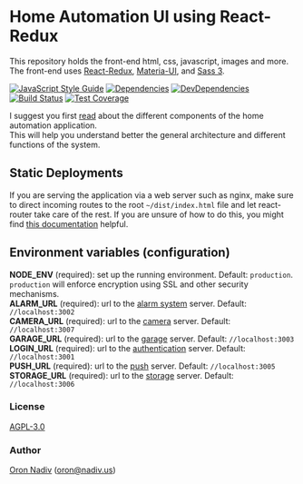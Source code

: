 # Home Automation UI using React-Redux
This repository holds the front-end html, css, javascript, images and more.
The front-end uses [React-Redux][react-redux], [Materia-UI][material-ui], and [Sass 3][sass-3].

[![JavaScript Style Guide][standard-image]][standard-url]
[![Dependencies][dependencies-image]][dependencies-url]
[![DevDependencies][dependencies-dev-image]][dependencies-dev-url]
[![Build Status][travis-image]][travis-url]
[![Test Coverage][coveralls-image]][coveralls-url]

I suggest you first [read][overview-url] about the different components of the home automation application.  
This will help you understand better the general architecture and different functions of the system.

## Static Deployments
If you are serving the application via a web server such as nginx, make sure to direct incoming routes to the root `~/dist/index.html` file and let react-router take care of the rest. If you are unsure of how to do this, you might find [this documentation](https://github.com/reactjs/react-router/blob/master/docs/guides/Histories.md#configuring-your-server) helpful.  

## Environment variables (configuration)
__NODE\_ENV__ (required): set up the running environment.  Default: `production`.  `production` will enforce encryption using SSL and other security mechanisms.  
__ALARM\_URL__ (required): url to the [alarm system][alarm-url] server.  Default: `//localhost:3002`  
__CAMERA\_URL__ (required): url to the [camera][camera-url] server.  Default: `//localhost:3007`  
__GARAGE\_URL__ (required): url to the [garage][garage-url] server.  Default: `//localhost:3003`  
__LOGIN\_URL__ (required): url to the [authentication][auth-url] server.  Default: `//localhost:3001`  
__PUSH\_URL__ (required): url to the [push][push-url] server.  Default: `//localhost:3005`  
__STORAGE\_URL__ (required): url to the [storage][storage-url] server.  Default: `//localhost:3006`

### License
[AGPL-3.0](https://spdx.org/licenses/AGPL-3.0.html)

### Author
[Oron Nadiv](https://github.com/OronNadiv) ([oron@nadiv.us](mailto:oron@nadiv.us))

[dependencies-image]: https://david-dm.org/OronNadiv/home-automation-ui-react/status.svg
[dependencies-url]: https://david-dm.org/OronNadiv/home-automation-ui-react
[dependencies-dev-image]: https://david-dm.org/OronNadiv/home-automation-ui-react/dev-status.svg
[dependencies-dev-url]: https://david-dm.org/OronNadiv/home-automation-ui-react?type=dev
[travis-image]: http://img.shields.io/travis/OronNadiv/home-automation-ui-react.svg?style=flat-square
[travis-url]: https://travis-ci.org/OronNadiv/home-automation-ui-react
[coveralls-image]: http://img.shields.io/coveralls/OronNadiv/home-automation-ui-react.svg?style=flat-square
[coveralls-url]: https://coveralls.io/r/OronNadiv/home-automation-ui-react
[standard-image]: https://img.shields.io/badge/code%20style-standard-brightgreen.svg
[standard-url]: http://standardjs.com

[react-redux]: https://facebook.github.io/react/
[material-ui]: http://www.material-ui.com/
[sass-3]: http://sass-lang.com/

[overview-url]: https://oronnadiv.github.io/home-automation
[client-installation-instruction-url]: https://oronnadiv.github.io/home-automation/#installation-instructions-for-the-raspberry-pi-clients
[server-installation-instruction-url]: https://oronnadiv.github.io/home-automation/#installation-instructions-for-the-server-micro-services
[private-public-keys-url]: https://oronnadiv.github.io/home-automation/#generating-private-and-public-keys

[alarm-url]: https://github.com/OronNadiv/alarm-system-api
[auth-url]: https://github.com/OronNadiv/authentication-api
[camera-url]: https://github.com/OronNadiv/camera-api
[garage-url]: https://github.com/OronNadiv/garage-door-api
[notifications-url]: https://github.com/OronNadiv/notifications-api
[push-url]: https://github.com/OronNadiv/push-api
[storage-url]: https://github.com/OronNadiv/storage-api
